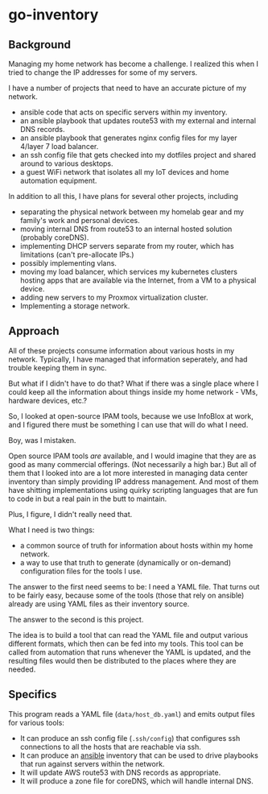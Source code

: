 # go-inventory

## Background

Managing my home network has become a challenge. I realized this when I tried to change the IP addresses for some of my servers.

I have a number of projects that need to have an accurate picture of my network.

- ansible code that acts on specific servers within my inventory.
- an ansible playbook that updates route53 with my external and internal DNS records.
- an ansible playbook that generates nginx config files for my layer 4/layer 7 load balancer.
- an ssh config file that gets checked into my dotfiles project and shared around to various desktops.
- a guest WiFi network that isolates all my IoT devices and home automation equipment.

In addition to all this, I have plans for several other projects, including

- separating the physical network between my homelab gear and my family's work and personal devices.
- moving internal DNS from route53 to an internal hosted solution (probably coreDNS).
- implementing DHCP servers separate from my router, which has limitations (can't pre-allocate IPs.)
- possibly implementing vlans.
- moving my load balancer, which services my kubernetes clusters hosting apps that are available via the Internet, from a VM to a physical device.
- adding new servers to my Proxmox virtualization cluster.
- Implementing a storage network.

## Approach

All of these projects consume information about various hosts in my network. Typically, I have managed that information seperately, and had trouble keeping them in sync.

But what if I didn't have to do that? What if there was a single place where I could keep all the information about things inside my home network - VMs, hardware devices, etc.?

So, I looked at open-source IPAM tools, because we use InfoBlox at work, and I figured there must be something I can use that will do what I need.

Boy, was I mistaken.

Open source IPAM tools *are* available, and I would imagine that they are as good as many commercial offerings. (Not necessarily a high bar.) But all of them that I looked into are a lot more interested in managing data center inventory than simply providing IP address management. And most of them have shitting implementations using quirky scripting languages that are fun to code in but a real pain in the butt to maintain.

Plus, I figure, I didn't really need that.

What I need is two things:

- a common source of truth for information about hosts within my home network.
- a way to use that truth to generate (dynamically or on-demand) configuration files for the tools I use.

The answer to the first need seems to be: I need a YAML file. That turns out to be fairly easy, because some of the tools (those that rely on ansible) already are using YAML files as their inventory source.

The answer to the second is this project.

The idea is to build a tool that can read the YAML file and output various different formats, which then can be fed into my tools. This tool can be called from automation that runs whenever the YAML is updated, and the resulting files would then be distributed to the places where they are needed.

## Specifics

This program reads a YAML file (`data/host_db.yaml`) and emits output files for various tools:

- It can produce an ssh config file (`.ssh/config`) that configures ssh connections to all the hosts that are reachable via ssh.
- It can produce an [ansible](https://www.ansible.com) inventory that can be used to drive playbooks that run against servers within the network.
- It will update AWS route53 with DNS records as appropriate.
- It will produce a zone file for coreDNS, which will handle internal DNS.
